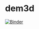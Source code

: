# dem3d
[![Binder](https://mybinder.org/badge_logo.svg)](https://mybinder.org/v2/gh/davidbrochart/dem3d/master?urlpath=voila%2Frender%2Fnotebooks%2Fdem3d.ipynb)
